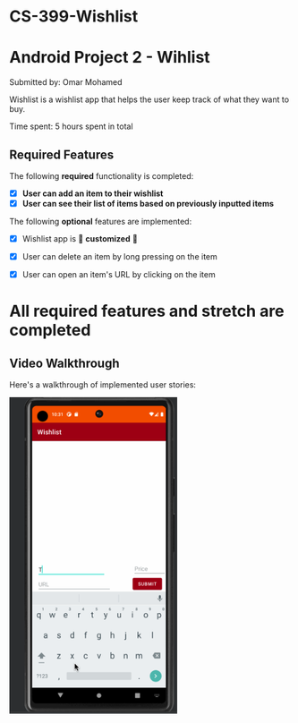 # CS-399-Wishlist
# Android Project 2 - Wihlist

Submitted by: Omar Mohamed

Wishlist is a wishlist app that helps the user keep track of what they want to buy.

Time spent: 5 hours spent in total

## Required Features

The following **required** functionality is completed:

- [x] **User can add an item to their wishlist**
- [x] **User can see their list of items based on previously inputted items**

The following **optional** features are implemented:

- [x] Wishlist app is 🎨 **customized** 🎨
- [x] User can delete an item by long pressing on the item
- [x] User can open an item's URL by clicking on the item


# All required features and stretch are completed

## Video Walkthrough

Here's a walkthrough of implemented user stories:

<img src='https://raw.githubusercontent.com/omarwelshazly/CS-388-Wishlist/main/wishlist.gif' title='Video Walkthrough' width='300' alt='Video Walkthrough' />

